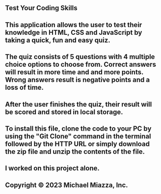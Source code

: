 ## Test Your Coding Skills

## This application allows the user to test their knowledge in HTML, CSS and JavaScript by taking a quick, fun and easy quiz.

## The quiz consists of 5 questions with 4 multiple choice options to choose from. Correct answers will result in more time and and more points. Wrong answers result is negative points and a loss of time.

## After the user finishes the quiz, their result will be scored and stored in local storage. 

## To install this file, clone the code to your PC by using the "Git Clone" command in the terminal followed by the HTTP URL or simply download the zip file and unzip the contents of the file.

## I worked on this project alone.

## Copyright © 2023 Michael Miazza, Inc.